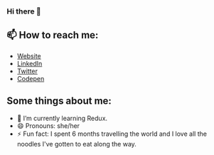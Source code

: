### Hi there 👋

## 📫 How to reach me: 
- [Website](www.sharonsmlee.com)
- [LinkedIn](https://www.linkedin.com/in/sharonl1/)
- [Twitter](https://twitter.com/sharonsmlee)
- [Codepen](https://codepen.io/essleeung)

## Some things about me: 
- 🌱 I’m currently learning Redux.
- 😄 Pronouns: she/her
- ⚡ Fun fact: I spent 6 months travelling the world and I love all the noodles I've gotten to eat along the way. 

